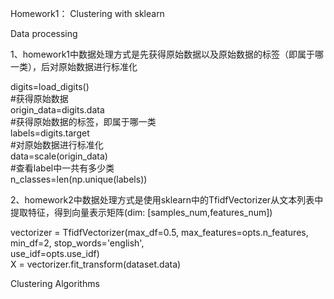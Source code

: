 Homework1： Clustering with sklearn

Data processing

1、homework1中数据处理方式是先获得原始数据以及原始数据的标签（即属于哪一类），后对原始数据进行标准化

digits=load_digits()  
#获得原始数据  
origin_data=digits.data  
#获得原始数据的标签，即属于哪一类  
labels=digits.target  
#对原始数据进行标准化  
data=scale(origin_data)  
#查看label中一共有多少类  
n_classes=len(np.unique(labels))  

2、homework2中数据处理方式是使用sklearn中的TfidfVectorizer从文本列表中提取特征，得到向量表示矩阵(dim: [samples_num,features_num])

vectorizer = TfidfVectorizer(max_df=0.5, max_features=opts.n_features,  
                                 min_df=2, stop_words='english',  
                                 use_idf=opts.use_idf)  
X = vectorizer.fit_transform(dataset.data)  


Clustering Algorithms

